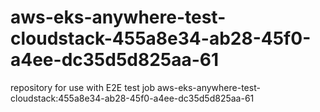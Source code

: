 # aws-eks-anywhere-test-cloudstack-455a8e34-ab28-45f0-a4ee-dc35d5d825aa-61
repository for use with E2E test job aws-eks-anywhere-test-cloudstack:455a8e34-ab28-45f0-a4ee-dc35d5d825aa-61
